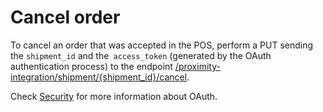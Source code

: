 # Cancel order

To cancel an order that was accepted in the POS, perform a PUT sending the `shipment_id` and the` access_token` (generated by the OAuth authentication process) to the endpoint [/proximity-integration/shipment/{shipment_id}/cancel](/developers/pt/reference/mp_delivery/_proximity-integration_shipments_shipment_id_cancel/put). 

Check [Security](/developers/en/guides/additional-content/security/oauth/introduction) for more information about OAuth.
